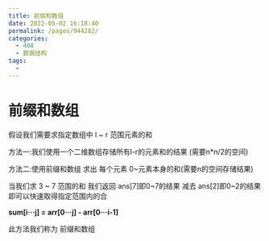 ```yaml
---
title: 前缀和数组
date: 2022-05-02 16:18:40
permalink: /pages/944282/
categories:
  - 408
  - 数据结构
tags:
  - 
---
```

# 前缀和数组

假设我们需要求指定数组中 l ~ r 范围元素的和

方法一:我们使用一个二维数组存储所有l-r的元素和的结果  (需要n*n/2的空间)

方法二:使用前缀和数组 求出 每个元素 0~元素本身的和(需要n的空间存储结果)

当我们求 3 ~ 7 范围的和 我们返回 ans[7]即0~7的结果 减去 ans[2]即0~2的结果 即可以快速取得指定范围内的合

**sum[i···j] = arr[0···j] - arr[0···i-1]**

此方法我们称为 前缀和数组



